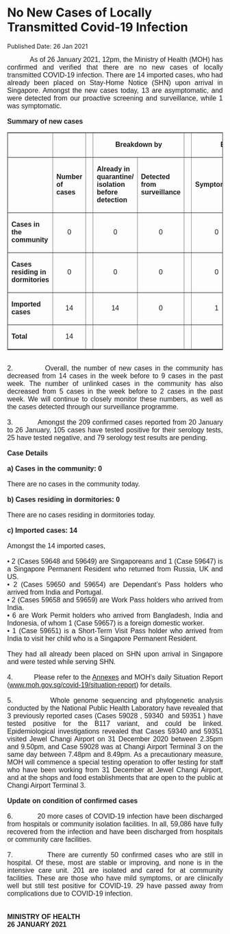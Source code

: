 <html>
    <meta http-equiv="Content-Type" content="text/html; charset=utf-8"/>
    <meta charset="utf-8"/>
    <title>No New Cases of Locally Transmitted  Covid-19 Infection </title>
    <body><h1>No New Cases of Locally Transmitted  Covid-19 Infection </h1>
    <p>Published Date: 26 Jan 2021</p> <p style="text-align: justify;"><span style="font-family: Arial;"><span style="font-size: 16px;">&nbsp; &nbsp; &nbsp; &nbsp; &nbsp; &nbsp; As of 26 January 2021, 12pm, the Ministry of Health (MOH) has confirmed and verified that there are no new cases of locally transmitted COVID-19 infection. There are 14 imported cases, who had already been placed on Stay-Home Notice (SHN) upon arrival in Singapore. Amongst the new cases today, 13 are asymptomatic, and were detected from our proactive screening and surveillance, while 1 was symptomatic.&nbsp;&nbsp;<br><br><strong>Summary of new cases<br></strong></span></span></p><table border="1" cellspacing="0" cellpadding="0" width="0"> <tbody><tr> <td width="129"> <p align="right"><span style="font-family: Arial; font-size: 16px;"><br></span></p> </td> <td width="60"> <p><span style="font-family: Arial; font-size: 16px;"><br></span></p> </td> <td width="16" valign="top"> <p><span style="font-family: Arial; font-size: 16px;"><br></span></p> </td> <td width="192" colspan="2"> <p align="center"><span style="font-family: Arial; font-size: 16px;"><strong>Breakdown by</strong></span></p> </td> <td width="16" valign="top"> <p><span style="font-family: Arial; font-size: 16px;"><br></span></p> </td> <td width="192" colspan="2"> <p align="center"><span style="font-family: Arial; font-size: 16px;"><strong>Breakdown by</strong></span></p> </td> </tr> <tr> <td width="129"> <p align="right"><span style="font-family: Arial; font-size: 16px;"><br></span></p> </td> <td width="60"> <p><span style="font-family: Arial; font-size: 16px;"><strong>Number of cases</strong></span></p> </td> <td width="16" valign="top"> <p><span style="font-family: Arial; font-size: 16px;"><br></span></p> </td> <td width="96"> <p><span style="font-family: Arial; font-size: 16px;"><strong>Already in quarantine/ isolation before detection</strong></span></p> </td> <td width="96"> <p><span style="font-family: Arial; font-size: 16px;"><strong>Detected from surveillance</strong></span></p> </td> <td width="16" valign="top"> <p><span style="font-family: Arial; font-size: 16px;"><br></span></p> </td> <td width="96"> <p><span style="font-family: Arial; font-size: 16px;"><strong>Symptomatic</strong></span></p> </td> <td width="96"> <p><span style="font-family: Arial; font-size: 16px;"><strong>Asymptomatic</strong></span></p> </td> </tr> <tr> <td width="129"> <p><span style="font-family: Arial; font-size: 16px;"><strong>Cases in the community</strong></span></p> </td> <td width="60"> <p align="center"><span style="font-family: Arial; font-size: 16px;">0</span></p> </td> <td width="16" valign="top"> <p align="center"><span style="font-family: Arial; font-size: 16px;"><br></span></p> </td> <td width="96"> <p align="center"><span style="font-family: Arial; font-size: 16px;">0</span></p> </td> <td width="96"> <p align="center"><span style="font-family: Arial; font-size: 16px;">0</span></p> </td> <td width="16" valign="top"> <p align="center"><span style="font-family: Arial; font-size: 16px;"><br></span></p> </td> <td width="96"> <p align="center"><span style="font-family: Arial; font-size: 16px;">0</span></p> </td> <td width="96"> <p align="center"><span style="font-family: Arial; font-size: 16px;">0</span></p> </td> </tr> <tr> <td width="129"> <p><span style="font-family: Arial; font-size: 16px;"><strong>Cases residing in dormitories</strong></span></p> </td> <td width="60"> <p align="center"><span style="font-family: Arial; font-size: 16px;">0</span></p> </td> <td width="16" valign="top"> <p align="center"><span style="font-family: Arial; font-size: 16px;"><br></span></p> </td> <td width="96"> <p align="center"><span style="font-family: Arial; font-size: 16px;">0</span></p> </td> <td width="96"> <p align="center"><span style="font-family: Arial; font-size: 16px;">0</span></p> </td> <td width="16" valign="top"> <p align="center"><span style="font-family: Arial; font-size: 16px;"><br></span></p> </td> <td width="96"> <p align="center"><span style="font-family: Arial; font-size: 16px;">0</span></p> </td> <td width="96"> <p align="center"><span style="font-family: Arial; font-size: 16px;">0</span></p> </td> </tr> <tr> <td width="129"> <p><span style="font-family: Arial; font-size: 16px;"><strong>Imported cases</strong></span></p> </td> <td width="60"> <p align="center"><span style="font-family: Arial; font-size: 16px;">14</span></p> </td> <td width="16" valign="top"> <p align="center"><span style="font-family: Arial; font-size: 16px;"><br></span></p> </td> <td width="96"> <p align="center"><span style="font-family: Arial; font-size: 16px;">14</span></p> </td> <td width="96"> <p align="center"><span style="font-family: Arial; font-size: 16px;">0</span></p> </td> <td width="16" valign="top"> <p align="center"><span style="font-family: Arial; font-size: 16px;"><br></span></p> </td> <td width="96"> <p align="center"><span style="font-family: Arial; font-size: 16px;">1</span></p> </td> <td width="96"> <p align="center"><span style="font-family: Arial; font-size: 16px;">13</span></p> </td> </tr> <tr> <td width="129"> <p><span style="font-family: Arial; font-size: 16px;"><strong>Total</strong></span></p> </td> <td width="60"> <p align="center"><span style="font-family: Arial; font-size: 16px;">14</span></p> </td> <td width="16" valign="top"> <p align="center"><span style="font-family: Arial; font-size: 16px;"><br></span></p> </td> <td width="96"> <p align="center"><span style="font-family: Arial; font-size: 16px;"><br></span></p> </td> <td width="96"> <p align="center"><span style="font-family: Arial; font-size: 16px;"><br></span></p> </td> <td width="16" valign="top"> <p align="center"><span style="font-family: Arial; font-size: 16px;"><br></span></p> </td> <td width="96"> <p align="center"><span style="font-family: Arial; font-size: 16px;"><br></span></p> </td> <td width="96"> <p align="center"><span style="font-family: Arial; font-size: 16px;"><br></span></p> </td> </tr> </tbody></table><span style="font-family: Arial; font-size: 16px;"><br></span><div style="text-align: justify;"><span style="font-family: Arial;"><span style="font-size: 16px;">2.&nbsp; &nbsp; &nbsp; &nbsp; &nbsp; &nbsp;Overall, the number of new cases in the community has decreased from 14 cases in the week before to 9 cases in the past week. The number of unlinked cases in the community has also decreased from 5 cases in the week before to 2 cases in the past week. We will continue to closely monitor these numbers, as well as the cases detected through our surveillance programme.<br><br>3.&nbsp; &nbsp; &nbsp; &nbsp; &nbsp; &nbsp;Amongst the 209 confirmed cases reported from 20 January to 26 January, 105 cases have tested positive for their serology tests, 25 have tested negative, and 79 serology test results are pending.<br><br><strong>Case Details</strong><br><br><strong>a) Cases in the community: 0</strong><br><br>There are no cases in the community today.&nbsp;<br><br><strong>b) Cases residing in dormitories: 0</strong><br><br>There are no cases residing in dormitories today.<br><br><strong>c) Imported cases: 14</strong><br><br>Amongst the 14 imported cases,&nbsp;<br><br>• 2 (Cases 59648 and 59649) are Singaporeans and 1 (Case 59647) is a Singapore Permanent Resident who returned from Russia, UK and US.<br>• 2 (Cases 59650 and 59654) are Dependant’s Pass holders who arrived from India and Portugal.&nbsp;<br>• 2 (Cases 59658 and 59659) are Work Pass holders who arrived from India.<br>• 6 are Work Permit holders who arrived from Bangladesh, India and Indonesia, of whom 1 (Case 59657) is a foreign domestic worker.<br>• 1 (Case 59651) is a Short-Term Visit Pass holder who arrived from India to visit her child who is a Singapore Permanent Resident.<br><br>They had all already been placed on SHN upon arrival in Singapore and were tested while serving SHN.&nbsp;<br><br>4.&nbsp; &nbsp; &nbsp; &nbsp; &nbsp; Please refer to the <a href="/docs/librariesprovider5/default-document-library/annexes40bcfb56f80b4b368842a966247dabd9.pdf?sfvrsn=deb4b4ad_0" title="Annexes">Annexes</a>&nbsp;and MOH’s daily Situation Report (<a href="https://www.moh.gov.sg/covid-19/situation-report" title="" class="" target="">www.moh.gov.sg/covid-19/situation-report</a>) for details.&nbsp;<br><br>5.&nbsp; &nbsp; &nbsp; &nbsp; &nbsp; Whole genome sequencing and phylogenetic analysis conducted by the National Public Health Laboratory have revealed that 3 previously reported cases (Cases 59028 , 59340&nbsp; and 59351 ) have tested positive for the B117 variant, and could be linked. Epidemiological investigations revealed that Cases 59340 and 59351 visited Jewel Changi Airport on 31 December 2020 between 2.35pm and 9.50pm, and Case 59028 was at Changi Airport Terminal 3 on the same day between 7.48pm and 8.49pm. As a precautionary measure, MOH will commence a special testing operation to offer testing for staff who have been working from 31 December at Jewel Changi Airport, and at the shops and food establishments that are open to the public at Changi Airport Terminal 3.&nbsp;<br><br><strong>Update on condition of confirmed cases</strong><br><br>6.&nbsp; &nbsp; &nbsp; &nbsp; &nbsp; &nbsp;20 more cases of COVID-19 infection have been discharged from hospitals or community isolation facilities. In all, 59,086 have fully recovered from the infection and have been discharged from hospitals or community care facilities.&nbsp;<br><br>7.&nbsp; &nbsp; &nbsp; &nbsp; &nbsp; &nbsp;There are currently 50 confirmed cases who are still in hospital. Of these, most are stable or improving, and none is in the intensive care unit. 201 are isolated and cared for at community facilities. These are those who have mild symptoms, or are clinically well but still test positive for COVID-19. 29 have passed away from complications due to COVID-19 infection.&nbsp;<br><br><br><strong>MINISTRY OF HEALTH<br>26 JANUARY 2021</strong><br><br></span></span></div></body>
</html>